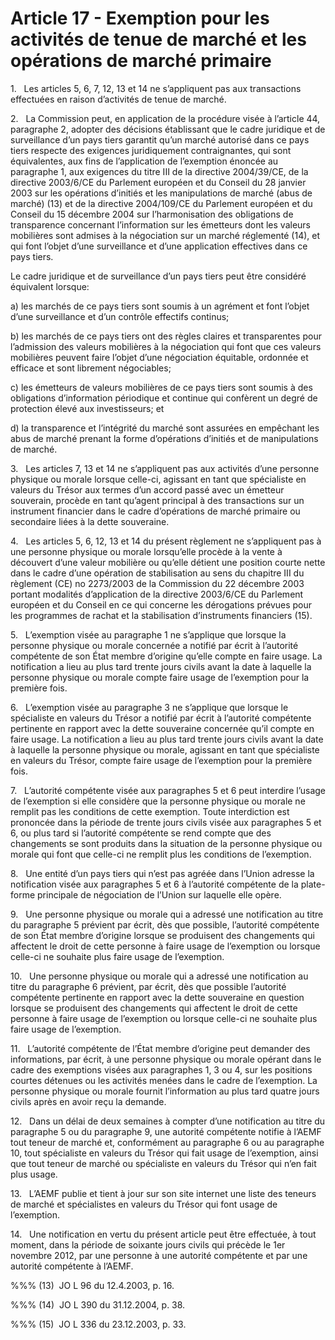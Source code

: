 # Article 17 - Exemption pour les activités de tenue de marché et les opérations de marché primaire


1.   Les articles 5, 6, 7, 12, 13 et 14 ne s’appliquent pas aux transactions effectuées en raison d’activités de tenue de marché.

2.   La Commission peut, en application de la procédure visée à l’article 44, paragraphe 2, adopter des décisions établissant que le cadre juridique et de surveillance d’un pays tiers garantit qu’un marché autorisé dans ce pays tiers respecte des exigences juridiquement contraignantes, qui sont équivalentes, aux fins de l’application de l’exemption énoncée au paragraphe 1, aux exigences du titre III de la directive 2004/39/CE, de la directive 2003/6/CE du Parlement européen et du Conseil du 28 janvier 2003 sur les opérations d’initiés et les manipulations de marché (abus de marché) (13) et de la directive 2004/109/CE du Parlement européen et du Conseil du 15 décembre 2004 sur l’harmonisation des obligations de transparence concernant l’information sur les émetteurs dont les valeurs mobilières sont admises à la négociation sur un marché réglementé (14), et qui font l’objet d’une surveillance et d’une application effectives dans ce pays tiers.

Le cadre juridique et de surveillance d’un pays tiers peut être considéré équivalent lorsque:

a) les marchés de ce pays tiers sont soumis à un agrément et font l’objet d’une surveillance et d’un contrôle effectifs continus;

b) les marchés de ce pays tiers ont des règles claires et transparentes pour l’admission des valeurs mobilières à la négociation qui font que ces valeurs mobilières peuvent faire l’objet d’une négociation équitable, ordonnée et efficace et sont librement négociables;

c) les émetteurs de valeurs mobilières de ce pays tiers sont soumis à des obligations d’information périodique et continue qui confèrent un degré de protection élevé aux investisseurs; et

d) la transparence et l’intégrité du marché sont assurées en empêchant les abus de marché prenant la forme d’opérations d’initiés et de manipulations de marché.

3.   Les articles 7, 13 et 14 ne s’appliquent pas aux activités d’une personne physique ou morale lorsque celle-ci, agissant en tant que spécialiste en valeurs du Trésor aux termes d’un accord passé avec un émetteur souverain, procède en tant qu’agent principal à des transactions sur un instrument financier dans le cadre d’opérations de marché primaire ou secondaire liées à la dette souveraine.

4.   Les articles 5, 6, 12, 13 et 14 du présent règlement ne s’appliquent pas à une personne physique ou morale lorsqu’elle procède à la vente à découvert d’une valeur mobilière ou qu’elle détient une position courte nette dans le cadre d’une opération de stabilisation au sens du chapitre III du règlement (CE) no 2273/2003 de la Commission du 22 décembre 2003 portant modalités d’application de la directive 2003/6/CE du Parlement européen et du Conseil en ce qui concerne les dérogations prévues pour les programmes de rachat et la stabilisation d’instruments financiers (15).

5.   L’exemption visée au paragraphe 1 ne s’applique que lorsque la personne physique ou morale concernée a notifié par écrit à l’autorité compétente de son État membre d’origine qu’elle compte en faire usage. La notification a lieu au plus tard trente jours civils avant la date à laquelle la personne physique ou morale compte faire usage de l’exemption pour la première fois.

6.   L’exemption visée au paragraphe 3 ne s’applique que lorsque le spécialiste en valeurs du Trésor a notifié par écrit à l’autorité compétente pertinente en rapport avec la dette souveraine concernée qu’il compte en faire usage. La notification a lieu au plus tard trente jours civils avant la date à laquelle la personne physique ou morale, agissant en tant que spécialiste en valeurs du Trésor, compte faire usage de l’exemption pour la première fois.

7.   L’autorité compétente visée aux paragraphes 5 et 6 peut interdire l’usage de l’exemption si elle considère que la personne physique ou morale ne remplit pas les conditions de cette exemption. Toute interdiction est prononcée dans la période de trente jours civils visée aux paragraphes 5 et 6, ou plus tard si l’autorité compétente se rend compte que des changements se sont produits dans la situation de la personne physique ou morale qui font que celle-ci ne remplit plus les conditions de l’exemption.

8.   Une entité d’un pays tiers qui n’est pas agréée dans l’Union adresse la notification visée aux paragraphes 5 et 6 à l’autorité compétente de la plate-forme principale de négociation de l’Union sur laquelle elle opère.

9.   Une personne physique ou morale qui a adressé une notification au titre du paragraphe 5 prévient par écrit, dès que possible, l’autorité compétente de son État membre d’origine lorsque se produisent des changements qui affectent le droit de cette personne à faire usage de l’exemption ou lorsque celle-ci ne souhaite plus faire usage de l’exemption.

10.   Une personne physique ou morale qui a adressé une notification au titre du paragraphe 6 prévient, par écrit, dès que possible l’autorité compétente pertinente en rapport avec la dette souveraine en question lorsque se produisent des changements qui affectent le droit de cette personne à faire usage de l’exemption ou lorsque celle-ci ne souhaite plus faire usage de l’exemption.

11.   L’autorité compétente de l’État membre d’origine peut demander des informations, par écrit, à une personne physique ou morale opérant dans le cadre des exemptions visées aux paragraphes 1, 3 ou 4, sur les positions courtes détenues ou les activités menées dans le cadre de l’exemption. La personne physique ou morale fournit l’information au plus tard quatre jours civils après en avoir reçu la demande.

12.   Dans un délai de deux semaines à compter d’une notification au titre du paragraphe 5 ou du paragraphe 9, une autorité compétente notifie à l’AEMF tout teneur de marché et, conformément au paragraphe 6 ou au paragraphe 10, tout spécialiste en valeurs du Trésor qui fait usage de l’exemption, ainsi que tout teneur de marché ou spécialiste en valeurs du Trésor qui n’en fait plus usage.

13.   L’AEMF publie et tient à jour sur son site internet une liste des teneurs de marché et spécialistes en valeurs du Trésor qui font usage de l’exemption.

14.   Une notification en vertu du présent article peut être effectuée, à tout moment, dans la période de soixante jours civils qui précède le 1er novembre 2012, par une personne à une autorité compétente et par une autorité compétente à l’AEMF.

%%% (13)  JO L 96 du 12.4.2003, p. 16.

%%% (14)  JO L 390 du 31.12.2004, p. 38.

%%% (15)  JO L 336 du 23.12.2003, p. 33.
